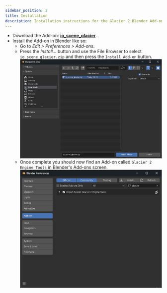 ```yaml
---
sidebar_position: 2
title: Installation
description: Installation instructions for the Glacier 2 Blender Add-on
---
```


-   Download the Add-on: **[io_scene_glacier](https://github.com/glacier-modding/io_scene_glacier/releases/latest/download/io_scene_glacier-v0.1.1.zip)**.
-   Install the Add-on in Blender like so:
    -   Go to _Edit > Preferences > Add-ons_.
    -   Press the _Install…_ button and use the File Browser to select `io_scene_glacier.zip` and then press the `Install Add-on` button.
        ![Screenshot of Blender's Add-on installation screen](../assets/blender/installation/blender_add-on_installation.png)
    -   Once complete you should now find an Add-on called `Glacier 2 Engine Tools` in Blender's Add-ons screen.
        ![Screenshot of Blender's Add-on screen](../assets/blender/installation/blender_add-ons_screen.png)
